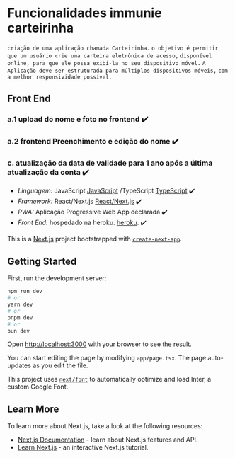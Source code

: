 # Funcionalidades immunie carteirinha

`criação de uma aplicação chamada Carteirinha.`
`o objetivo é permitir que um usuário crie uma carteira eletrônica de acesso,`
`disponível online, para que ele possa exibi-la no seu dispositivo móvel.`
`A Aplicação deve ser estruturada para múltiplos dispositivos móveis,`
`com a melhor responsividade possível.`

## Front End

### a.1 upload do nome e foto no frontend ✔️

### a.2 frontend Preenchimento e edição do nome ✔️

### c. atualização da data de validade para 1 ano após a última atualização da conta ✔️

- _Linguagem:_ JavaScript [JavaScript](https://developer.mozilla.org/pt-BR/docs/Web/JavaScript) /TypeScript [TypeScript](https://www.typescriptlang.org) ✔️
- _Framework:_ React/Next.js [React/Next.js](React/Next.js) ✔️
- _PWA:_ Aplicação Progressive Web App declarada ✔️
- _Front End:_ hospedado na heroku. [heroku](https://www.heroku.com). ✔️

This is a [Next.js](https://nextjs.org/) project bootstrapped with [`create-next-app`](https://github.com/vercel/next.js/tree/canary/packages/create-next-app).

## Getting Started

First, run the development server:

```bash
npm run dev
# or
yarn dev
# or
pnpm dev
# or
bun dev
```

Open [http://localhost:3000](http://localhost:3000) with your browser to see the result.

You can start editing the page by modifying `app/page.tsx`. The page auto-updates as you edit the file.

This project uses [`next/font`](https://nextjs.org/docs/basic-features/font-optimization) to automatically optimize and load Inter, a custom Google Font.

## Learn More

To learn more about Next.js, take a look at the following resources:

- [Next.js Documentation](https://nextjs.org/docs) - learn about Next.js features and API.
- [Learn Next.js](https://nextjs.org/learn) - an interactive Next.js tutorial.

